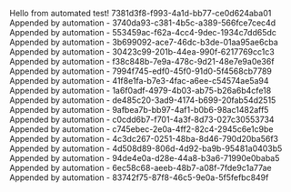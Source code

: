 
 Hello from automated test! 7381d3f8-f993-4a1d-bb77-ce0d624aba01
Appended by automation - 3740da93-c381-4b5c-a389-566fce7cec4d
Appended by automation - 553459ac-f62a-4cc4-9dec-1934c7dd65dc
Appended by automation - 3b699092-ace7-46dc-b3de-01aa95ae6cba
Appended by automation - 30423c99-201b-44ea-990f-6217769cc1c3
Appended by automation - f38c848b-7e9a-478c-9d21-48e7e9a0e36f
Appended by automation - 7994f745-edf0-45f0-91d0-5f4568cb7789
Appended by automation - 41f8e1fa-b7e3-4fac-a6ee-c54574ae5a94
Appended by automation - 1a6f0adf-4979-4b03-ab75-b26a6b4cfe18
Appended by automation - de485c20-3ad9-4174-b699-20fab54d2515
Appended by automation - 9afbea7b-bb97-4af1-b0b6-98ac1482aff5
Appended by automation - c0cdd6b7-f701-4a3f-8d73-027c30553734
Appended by automation - c745ebec-2e0a-4ff2-82c4-2945c6e1c9be
Appended by automation - 4c3dc267-0251-48ba-8d46-790d20ba56f3
Appended by automation - 4d508d89-806d-4d92-ba9b-95481a0403b5
Appended by automation - 94de4e0a-d28e-44a8-b3a6-71990e0baba5
Appended by automation - 6ec58c68-aeeb-48b7-a08f-7fde9c1a77ae
Appended by automation - 83742f75-87f8-46c5-9e0a-5f5fefbc849f